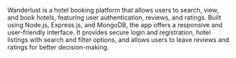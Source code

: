 Wanderlust is a hotel booking platform that allows users to search, view, and book hotels, featuring user authentication, reviews, and ratings. Built using Node.js, Express.js, and MongoDB, the app offers a responsive and user-friendly interface. It provides secure login and registration, hotel listings with search and filter options, and allows users to leave reviews and ratings for better decision-making.
